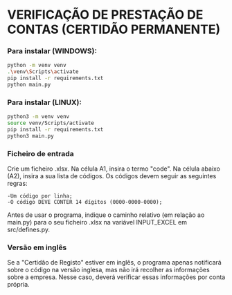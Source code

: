 # VERIFICAÇÃO DE PRESTAÇÃO DE CONTAS (CERTIDÃO PERMANENTE)

### Para instalar (WINDOWS):

```bash
python -m venv venv
.\venv\Scripts\activate
pip install -r requirements.txt
python main.py
```

### Para instalar (LINUX):

```bash
python3 -m venv venv
source venv/Scripts/activate
pip install -r requirements.txt
python3 main.py
```

### Ficheiro de entrada
Crie um ficheiro .xlsx. Na célula A1, insira o termo "code". Na célula abaixo (A2), insira a sua lista de códigos.
Os códigos devem seguir as seguintes regras:

    -Um código por linha;
    -O código DEVE CONTER 14 dígitos (0000-0000-0000);

Antes de usar o programa, indique o caminho relativo (em relação ao main.py) para o seu ficheiro .xlsx na variável INPUT_EXCEL em src/defines.py.

### Versão em inglês
Se a "Certidão de Registo" estiver em inglês, o programa apenas notificará sobre o código na versão inglesa, mas não irá recolher as informações sobre a empresa.
Nesse caso, deverá verificar essas informações por conta própria.
